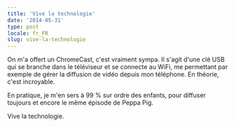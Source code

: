 ```yaml
---
title: 'Vive la technologie'
date: '2014-05-31'
type: post
locale: fr_FR
slug: vive-la-technologie
---
```


On m'a offert un ChromeCast, c'est vraiment sympa. Il s'agit d'une clé USB qui se branche dans le téléviseur et se connecte au WiFi, me permettant par exemple de gérer la diffusion de vidéo depuis mon téléphone. En théorie, c'est incroyable.

En pratique, je m'en sers à 99 % sur ordre des enfants, pour diffuser toujours et encore le même épisode de Peppa Pig.

Vive la technologie.
